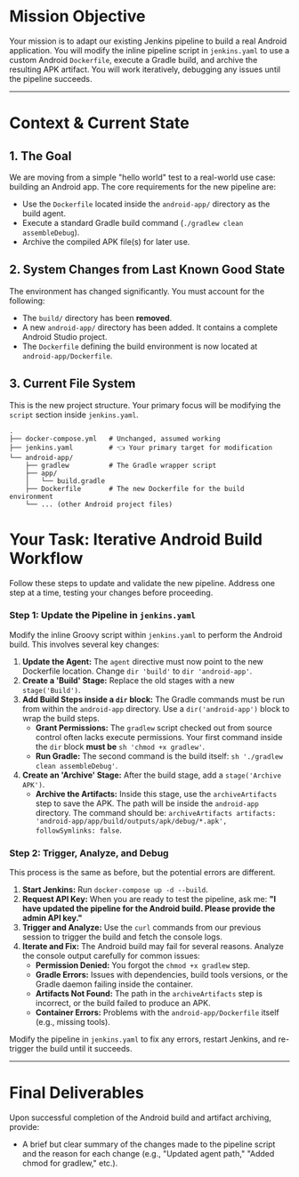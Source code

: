 # Mission Objective

Your mission is to adapt our existing Jenkins pipeline to build a real Android application. You will modify the inline pipeline script in `jenkins.yaml` to use a custom Android `Dockerfile`, execute a Gradle build, and archive the resulting APK artifact. You will work iteratively, debugging any issues until the pipeline succeeds.

-----

# Context & Current State

## 1\. The Goal

We are moving from a simple "hello world" test to a real-world use case: building an Android app. The core requirements for the new pipeline are:

  * Use the `Dockerfile` located inside the `android-app/` directory as the build agent.
  * Execute a standard Gradle build command (`./gradlew clean assembleDebug`).
  * Archive the compiled APK file(s) for later use.

## 2\. System Changes from Last Known Good State

The environment has changed significantly. You must account for the following:

  * The `build/` directory has been **removed**.
  * A new `android-app/` directory has been added. It contains a complete Android Studio project.
  * The `Dockerfile` defining the build environment is now located at `android-app/Dockerfile`.

## 3\. Current File System

This is the new project structure. Your primary focus will be modifying the `script` section inside `jenkins.yaml`.

```
.
├── docker-compose.yml   # Unchanged, assumed working
├── jenkins.yaml         # 👈 Your primary target for modification
└── android-app/
    ├── gradlew          # The Gradle wrapper script
    ├── app/
    │   └── build.gradle
    ├── Dockerfile       # The new Dockerfile for the build environment
    └── ... (other Android project files)
```

# Your Task: Iterative Android Build Workflow

Follow these steps to update and validate the new pipeline. Address one step at a time, testing your changes before proceeding.

### **Step 1: Update the Pipeline in `jenkins.yaml`**

Modify the inline Groovy script within `jenkins.yaml` to perform the Android build. This involves several key changes:

1.  **Update the Agent:** The `agent` directive must now point to the new Dockerfile location. Change `dir 'build'` to `dir 'android-app'`.
2.  **Create a 'Build' Stage:** Replace the old stages with a new `stage('Build')`.
3.  **Add Build Steps inside a `dir` block:** The Gradle commands must be run from within the `android-app` directory. Use a `dir('android-app')` block to wrap the build steps.
      * **Grant Permissions:** The `gradlew` script checked out from source control often lacks execute permissions. Your first command inside the `dir` block **must be** `sh 'chmod +x gradlew'`.
      * **Run Gradle:** The second command is the build itself: `sh './gradlew clean assembleDebug'`.
4.  **Create an 'Archive' Stage:** After the build stage, add a `stage('Archive APK')`.
      * **Archive the Artifacts:** Inside this stage, use the `archiveArtifacts` step to save the APK. The path will be inside the `android-app` directory. The command should be: `archiveArtifacts artifacts: 'android-app/app/build/outputs/apk/debug/*.apk', followSymlinks: false`.

### **Step 2: Trigger, Analyze, and Debug**

This process is the same as before, but the potential errors are different.

1.  **Start Jenkins:** Run `docker-compose up -d --build`.
2.  **Request API Key:** When you are ready to test the pipeline, ask me: **"I have updated the pipeline for the Android build. Please provide the admin API key."**
3.  **Trigger and Analyze:** Use the `curl` commands from our previous session to trigger the build and fetch the console logs.
4.  **Iterate and Fix:** The Android build may fail for several reasons. Analyze the console output carefully for common issues:
      * **Permission Denied:** You forgot the `chmod +x gradlew` step.
      * **Gradle Errors:** Issues with dependencies, build tools versions, or the Gradle daemon failing inside the container.
      * **Artifacts Not Found:** The path in the `archiveArtifacts` step is incorrect, or the build failed to produce an APK.
      * **Container Errors:** Problems with the `android-app/Dockerfile` itself (e.g., missing tools).

Modify the pipeline in `jenkins.yaml` to fix any errors, restart Jenkins, and re-trigger the build until it succeeds.

-----

# Final Deliverables

Upon successful completion of the Android build and artifact archiving, provide:
- A brief but clear summary of the changes made to the pipeline script and the reason for each change (e.g., "Updated agent path," "Added chmod for gradlew," etc.).
